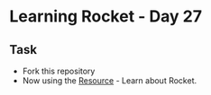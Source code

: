 # Learning Rocket - Day 27

## Task

- Fork this repository
- Now using the [Resource](https://rocket.rs/v0.4/guide/) - Learn about Rocket.
